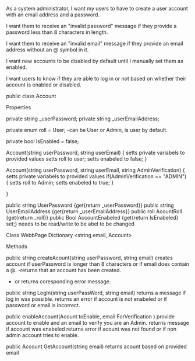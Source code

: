 As a system administrator,
I want my users to have to create a user account with an email address and a password.

I want them to receive an "invalid password" message if they provide a
password less than 8 characters in length.

I want them to receive an "invalid email" message if they provide an email
address without an @ symbol in it.

I want new accounts to be disabled by default until I manually set them as enabled.

I want users to know if they are able to log in or not based on whether their
account is enabled or disabled.


public class Account

Properties

private string _userPassword;
private string _userEmailAddress;

private enum roll = User; 
-can be User or Admin, is user by default.

private bool IsEnabled = false;

Account(string userPassword, string userEmail)
{
	setts private variabels to provided values
	setts roll to user;
	setts enabeled to false;
}

Account(string userPassword, string userEmail, string AdminVerification)
{
	setts private variabels to provided values
	if(AdminVerification == "ADMIN")
	{
		setts roll to Admin;
		setts enabeled to true;
	}
	
}

public string UserPassword {get{return _userPassword}}
public string UserEmailAddress {get{return _userEmailAddress}}
public roll AcountRoll {get{return _roll}}
public Bool AccountEnabeled {get{return IsEnabeled} set;} needs to be read/write to be abel to be changed


Class WebbPage
Dictionary <string email, Account>



Methods

public string createAcount(string userPassword, string email) 
creates account if userPassword is longer than 8 characters or if email does contain a @.
-returns that an account has been created.
- or returns coresponding error message.


public string LogIn(string userPassWord, string email)
returns a message if log in was possible.
returns an error if account is not enabeled or if password or email is incorrect. 

public enableAccount(Acount toEnable, email ForVerification ) provide account to enable and an email to verify you are an Admin.
returns message if account was enabeled 
returns error if acount was not found or if non admin account tries to enable.


public Account GetAccount(string email) returns acount based on provided email
